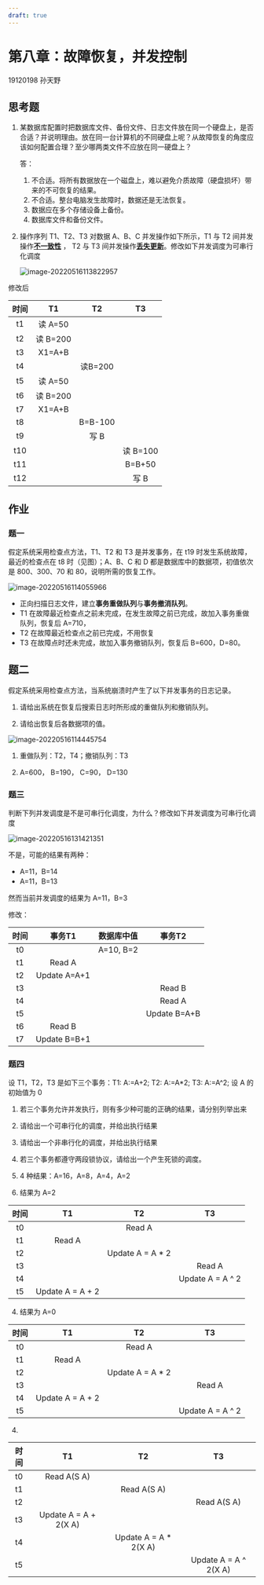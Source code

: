 ```yaml
---
draft: true
---
```


# 第八章：故障恢复，并发控制

19120198 孙天野

## 思考题

1. 某数据库配置时把数据库文件、备份文件、日志文件放在同一个硬盘上，是否合适？并说明理由。放在同一台计算机的不同硬盘上呢？从故障恢复的角度应该如何配置合理？至少哪两类文件不应放在同一硬盘上？

    答：

    1. 不合适。将所有数据放在一个磁盘上，难以避免介质故障（硬盘损坏）带来的不可恢复的结果。
    2. 不合适。整台电脑发生故障时，数据还是无法恢复。
    3. 数据应在多个存储设备上备份。
    4. 数据库文件和备份文件。

2. 操作序列 T1、T2、T3 对数据 A、B、C 并发操作如下所示，T1 与 T2 间并发操作<u>**不一致性**</u> ， T2 与 T3 间并发操作<u>**丢失更新**</u>。修改如下并发调度为可串行化调度

    ![image-20220516113822957](https://markdown-1303167219.cos.ap-shanghai.myqcloud.com/image-20220516113822957.png)

修改后

| 时间 |    T1    |   T2    |    T3    |
| :--: | :------: | :-----: | :------: |
|  t1  | 读 A=50  |         |          |
|  t2  | 读 B=200 |         |          |
|  t3  |  X1=A+B  |         |          |
|  t4  |          | 读B=200 |          |
|  t5  | 读 A=50  |         |          |
|  t6  | 读 B=200 |         |          |
|  t7  |  X1=A+B  |         |          |
|  t8  |          | B=B-100 |          |
|  t9  |          |  写 B   |          |
| t10  |          |         | 读 B=100 |
| t11  |          |         |  B=B+50  |
| t12  |          |         |   写 B   |

## 作业

### 题一

假定系统采用检查点方法，T1、T2 和 T3 是并发事务，在 t19 时发生系统故障，最近的检查点在 t8 时（见图）；A、B、C 和 D 都是数据库中的数据项，初值依次是 800、300、70 和 80，说明所需的恢复工作。

![image-20220516114055966](https://markdown-1303167219.cos.ap-shanghai.myqcloud.com/image-20220516114055966.png)

- 正向扫描日志文件，建立**事务重做队列**与**事务撤消队列**。
- T1 在故障最近检查点之前未完成，在发生故障之前已完成，故加入事务重做队列，恢复后 A=710，
- T2 在故障最近检查点之前已完成，不用恢复
- T3 在故障点时还未完成，故加入事务撤销队列，恢复后 B=600，D=80。

## 题二

假定系统采用检查点方法，当系统崩溃时产生了以下并发事务的日志记录。

1. 请给出系统在恢复后搜索日志时所形成的重做队列和撤销队列。

2. 请给出恢复后各数据项的值。

![image-20220516114445754](https://markdown-1303167219.cos.ap-shanghai.myqcloud.com/image-20220516114445754.png)

1. 重做队列：T2，T4；撤销队列：T3

2. A=600， B=190， C=90， D=130

### 题三

判断下列并发调度是不是可串行化调度，为什么？修改如下并发调度为可串行化调度

![image-20220516131421351](https://markdown-1303167219.cos.ap-shanghai.myqcloud.com/image-20220516131421351.png)

不是，可能的结果有两种：

- A=11，B=14
- A=11，B=13

然而当前并发调度的结果为 A=11，B=3

修改：

| 时间 |    事务T1    | 数据库中值 |    事务T2    |
| :--: | :----------: | :--------: | :----------: |
|  t0  |              | A=10, B=2  |              |
|  t1  |    Read A    |            |              |
|  t2  | Update A=A+1 |            |              |
|  t3  |              |            |    Read B    |
|  t4  |              |            |    Read A    |
|  t5  |              |            | Update B=A+B |
|  t6  |    Read B    |            |              |
|  t7  | Update B=B+1 |            |              |

### 题四

设 T1，T2，T3 是如下三个事务：T1: A:=A+2;   T2:  A:=A*2;   T3: A:=A^2; 设 A 的初始值为 0

1. 若三个事务允许并发执行，则有多少种可能的正确的结果，请分别列举出来

2. 请给出一个可串行化的调度，并给出执行结果

3. 请给出一个非串行化的调度，并给出执行结果

4. 若三个事务都遵守两段锁协议，请给出一个产生死锁的调度。



1. 4 种结果：A=16，A=8，A=4，A=2

2. 结果为 A=2

| 时间 |        T1        |        T2        |        T3        |
| :--: | :--------------: | :--------------: | :--------------: |
|  t0  |                  |      Read A      |                  |
|  t1  |      Read A      |                  |                  |
|  t2  |                  | Update A = A * 2 |                  |
|  t3  |                  |                  |      Read A      |
|  t4  |                  |                  | Update A = A ^ 2 |
|  t5  | Update A = A + 2 |                  |                  |

4. 结果为 A=0

| 时间 |        T1        |        T2        |        T3        |
| :--: | :--------------: | :--------------: | :--------------: |
|  t0  |                  |      Read A      |                  |
|  t1  |      Read A      |                  |                  |
|  t2  |                  | Update A = A * 2 |                  |
|  t3  |                  |                  |      Read A      |
|  t4  | Update A = A + 2 |                  |                  |
|  t5  |                  |                  | Update A = A ^ 2 |

4. 

| 时间 |          T1           |          T2           |          T3           |
| :--: | :-------------------: | :-------------------: | :-------------------: |
|  t0  |      Read A(S A)      |                       |                       |
|  t1  |                       |      Read A(S A)      |                       |
|  t2  |                       |                       |      Read A(S A)      |
|  t3  | Update A = A + 2(X A) |                       |                       |
|  t4  |                       | Update A = A * 2(X A) |                       |
|  t5  |                       |                       | Update A = A ^ 2(X A) |